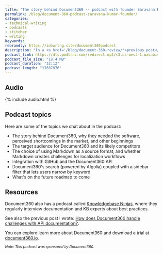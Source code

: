 ```yaml
---
title: "The story behind Document360 -- podcast with founder Saravana Kumar"
permalink: /blog/document-360-podcast-saravana-kumar-founder/
categories:
- technical-writing
- podcasts
- stitcher
- writing
keywords:
rebrandly: https://idbwrtng.site/document360podcast
description: "In a <a href='/blog/document-360-review/'>previous post</a>, I explored how <a href='https://document360.io/?ref=idratherbewriting'>Document360</a>, a new cloud-based documentation platform, handles API documentation scenarios. This time, I decided to record a podcast with Saravana Kumar, founder of Document360, to get the behind-the-scenes story about how Document360 came about, what's driving their fast pace of development, and their roadmap for the future."
podcast_link: https://dts.podtrac.com/redirect.mp3/s3.us-west-1.wasabisys.com/idbwmedia.com/podcasts/doc360podcastsaravana.mp3
podcast_file_size: "18.4 MB"
podcast_duration: "32:12"
podcast_length: "17607876"
---
```


## Audio

{% include audio.html %}

## Podcast topics

Here are some of the topics we chat about in the podcast:

* The story behind Document360, why they needed the software, perceived shortcomings in the market, and other beginnings
* The target audience for Document360 and its likely competitors
* The choice of using Markdown as a source format, and whether Markdown creates challenges for localization workflows
* Integration with GitHub and the Document360 API
* Document360's search (powered by Algolia) coupled with a sidebar filter that lets users narrow by keyword
* What's on the future roadmap to come

## Resources

Document360 also has a podcast called [Knowledgebase Ninjas](https://document360.io/podcast/), where they regularly interview documentation and KB experts about best practices.

See also the previous post I wrote: [How does Document360 handle challenges with API documentation?](/blog/document-360-review/).

You can explore learn more about Document360 and download a trial at [document360.io](https://document360.io/?ref=idratherbewriting).

<small>*Note: This podcast was sponsored by Document360.*</small>

